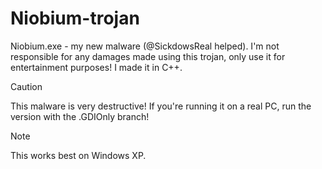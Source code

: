 # Niobium-trojan
Niobium.exe - my new malware (@SickdowsReal helped). I'm not responsible for any damages made using this trojan, only use it for entertainment purposes! I made it in C++.
> [!CAUTION]
> This malware is very destructive! If you're running it on a real PC, run the version with the .GDIOnly branch!

> [!NOTE]
> This works best on Windows XP.
